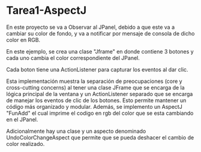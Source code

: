 # Tarea1-AspectJ

En este proyecto se va a Observar al JPanel, debido a que este va a cambiar su color de fondo, y va a notificar por mensaje de consola de dicho color en RGB. 


En este ejemplo, se crea una clase "Jframe" en donde contiene 3 botones y cada uno cambia el color correspondiente del JPanel.


Cada boton tiene una ActionListener para capturar los eventos al dar clic.


Esta implementación muestra la separación de preocupaciones (core y cross-cutting concerns) al tener una clase JFrame que se encarga de la lógica principal de la ventana y un ActionListener separado que se encarga de manejar los eventos de clic de los botones. Esto permite mantener un código más organizado y modular.
Además, se implemento un AspectJ "FunAdd" el cual imprime el codigo en rgb del color que se esta cambiando en el JPanel.

Adicionalmente hay una clase y un aspecto denominado UndoColorChangeAspect que permite que se pueda deshacer el cambio de color realizado. 
